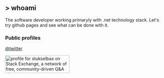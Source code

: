 ## > whoami

The software developer working primaryly with .net technology stack.
Let's try github pages and see what can be done with it.

### Public profiles

[@twitter](https://twitter.com/stukselbax)

<a href="https://stackexchange.com/users/409509">
<img src="https://stackexchange.com/users/flair/409509.png?theme=Clean" width="208" height="58" alt="profile for stukselbax on Stack Exchange, a network of free, community-driven Q&amp;A sites" title="profile for stukselbax on Stack Exchange, a network of free, community-driven Q&amp;A sites">
</a>
